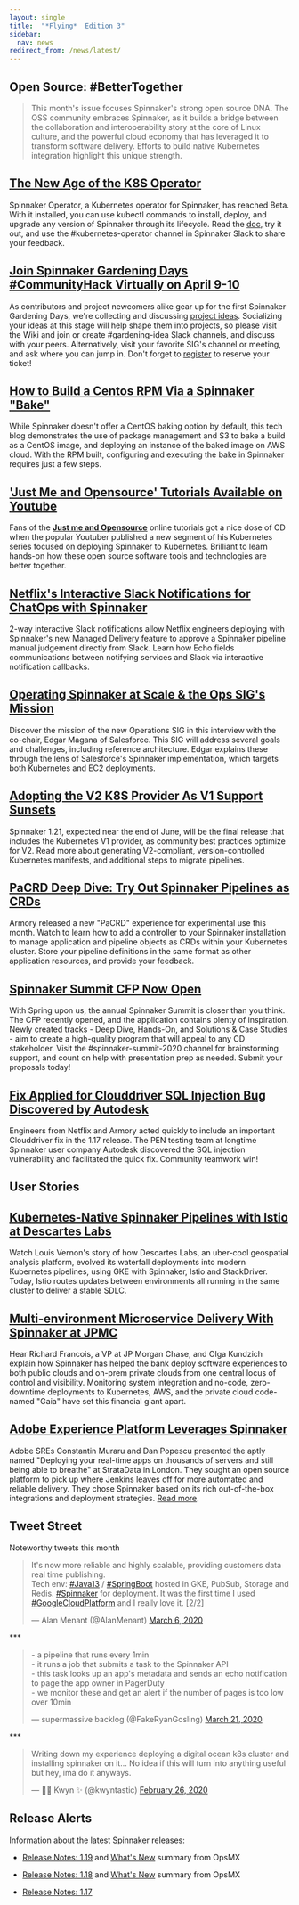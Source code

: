 ```yaml
---
layout: single
title:  "*Flying*  Edition 3"
sidebar:
  nav: news
redirect_from: /news/latest/
---
```

## Open Source: #BetterTogether
> This month's issue focuses Spinnaker's strong open source DNA. The OSS community embraces Spinnaker, as it builds a bridge between the collaboration and interoperability story at the core of Linux culture, and the powerful cloud economy that has leveraged it to transform software delivery. Efforts to build native Kubernetes integration highlight this unique strength.

## [The New Age of the K8S Operator](https://www.armory.io/blog/introducing-spinnaker-operator-a-kubernetes-native-blueprint-for-success/)
Spinnaker Operator, a Kubernetes operator for Spinnaker, has reached Beta. With it installed, you can use kubectl commands to install, deploy, and upgrade any version of Spinnaker through its lifecycle. Read the [doc](https://github.com/armory/spinnaker-operator/blob/release-0.3.x/README.md), try it out, and use the #kubernetes-operator channel in Spinnaker Slack to share your feedback.

## [Join Spinnaker Gardening Days #CommunityHack Virtually on April 9-10](https://github.com/spinnaker-hackathon/gardening)
As contributors and project newcomers alike gear up for the first Spinnaker Gardening Days, we're collecting and discussing [project ideas](https://github.com/spinnaker-hackathon/gardening/wiki/Project-Ideas). Socializing your ideas at this stage will help shape them into projects, so please visit the Wiki and join or create #gardening-idea Slack channels, and discuss with your peers. Alternatively, visit your favorite SIG's channel or meeting, and ask where you can jump in. Don't forget to [register](https://www.eventbrite.com/e/spinnaker-gardening-days-communityhack-tickets-97845696111) to reserve your ticket!

## [How to Build a Centos RPM Via a Spinnaker "Bake"](https://blog.opsmx.com/how-to-build-bake-centos-rpm-using-spinnaker/)
While Spinnaker doesn't offer a CentOS baking option by default, this tech blog demonstrates the use of package management and S3 to bake a build as a CentOS image, and deploying an instance of the baked image on AWS cloud. With the RPM built, configuring and executing the bake in Spinnaker requires just a few steps.

## ['Just Me and Opensource' Tutorials Available on Youtube](https://www.youtube.com/watch?v=9EUyMjR6jSc&t=2s)
Fans of the __[Just me and Opensource](https://www.youtube.com/user/wenkatn)__ online tutorials got a nice dose of CD when the popular Youtuber published a new segment of his Kubernetes series focused on deploying Spinnaker to Kubernetes. Brilliant to learn hands-on how these open source software tools and technologies are better together.

## [Netflix's Interactive Slack Notifications for ChatOps with Spinnaker](https://blog.spinnaker.io/interacting-with-spinnaker-via-slack-at-netflix-9ab262e8218d)
2-way interactive Slack notifications allow Netflix engineers deploying with Spinnaker's new Managed Delivery feature to approve a Spinnaker pipeline manual judgement directly from Slack. Learn how Echo fields communications between notifying services and Slack via interactive notification callbacks.

## [Operating Spinnaker at Scale & the Ops SIG's Mission](https://www.armory.io/blog/scaling-spinnaker-at-salesforce-the-life-of-a-cloud-ops-architect/)
Discover the mission of the new Operations SIG in this interview with the co-chair, Edgar Magana of Salesforce. This SIG will address several goals and challenges, including reference architecture. Edgar explains these through the lens of Salesforce's Spinnaker implementation, which targets both Kubernetes and EC2 deployments.  

## [Adopting the V2 K8S Provider As V1 Support Sunsets](https://blog.spinnaker.io/farewell-to-the-kubernetes-v1-provider-79d93861c6e4)
Spinnaker 1.21, expected near the end of June, will be the final release that includes the Kubernetes V1 provider, as community best practices optimize for V2. Read more about generating V2-compliant, version-controlled Kubernetes manifests, and additional steps to migrate pipelines.

## [PaCRD Deep Dive: Try Out Spinnaker Pipelines as CRDs](https://www.youtube.com/watch?v=HZtRCyGA7yM)
Armory released a new "PaCRD" experience for experimental use this month. Watch to learn how to add a controller to your Spinnaker installation to manage application and pipeline objects as CRDs within your Kubernetes cluster. Store your pipeline definitions in the same format as other application resources, and provide your feedback.

## [Spinnaker Summit CFP Now Open](https://linuxfoundation.smapply.io/prog/spinnaker_summit_2020/)
With Spring upon us, the annual Spinnaker Summit is closer than you think. The CFP recently opened, and the application contains plenty of inspiration. Newly created tracks - Deep Dive, Hands-On, and Solutions & Case Studies - aim to create a high-quality program that will appeal to any CD stakeholder. Visit the #spinnaker-summit-2020 channel for brainstorming support, and count on help with presentation prep as needed. Submit your proposals today!

## [Fix Applied for Clouddriver SQL Injection Bug Discovered by Autodesk](https://github.com/spinnaker/clouddriver/pull/4435)
Engineers from Netflix and Armory acted quickly to include an important Clouddriver fix in the 1.17 release. The PEN testing team at longtime Spinnaker user company Autodesk discovered the SQL injection vulnerability and facilitated the quick fix. Community teamwork win!


## User Stories
## [Kubernetes-Native Spinnaker Pipelines with Istio at Descartes Labs](https://cd.foundation/blog/2020/02/24/descartes-labs-implementation-of-spinnaker-pipelines-the-end-of-waterfall/)
Watch Louis Vernon's story of how Descartes Labs, an uber-cool geospatial analysis platform, evolved its waterfall deployments into modern Kubernetes pipelines, using GKE with Spinnaker, Istio and StackDriver.  Today, Istio routes updates between environments all running in the same cluster to deliver a stable SDLC.

## [Multi-environment Microservice Delivery With Spinnaker at JPMC](https://www.infoq.com/presentations/spinnaker-jpmorgan-chase/)
Hear Richard Francois, a VP at JP Morgan Chase, and Olga Kundzich explain how Spinnaker has helped the bank deploy software experiences to both public clouds and on-prem private clouds from one central locus of control and visibility. Monitoring system integration and no-code, zero-downtime deployments to Kubernetes, AWS, and the private cloud code-named "Gaia" have set this financial giant apart.

## [Adobe Experience Platform Leverages Spinnaker](https://www.facebook.com/costi.muraru/posts/3088480564511758)
Adobe SREs Constantin Muraru and Dan Popescu presented the aptly named "Deploying your real-time apps on thousands of servers and still being able to breathe" at StrataData in London. They sought an open source platform to pick up where Jenkins leaves off for more automated and reliable delivery. They chose Spinnaker based on its rich out-of-the-box integrations and deployment strategies. [Read more](https://medium.com/adobetech/experiences-with-spinnaker-on-adobe-experience-platform-bae6cf351f34).

## Tweet Street
Noteworthy tweets this month
<blockquote class="twitter-tweet"><p lang="en" dir="ltr">It&#39;s now more reliable and highly scalable, providing customers data real time publishing.<br>Tech env: <a href="https://twitter.com/hashtag/Java13?src=hash&amp;ref_src=twsrc%5Etfw">#Java13</a> / <a href="https://twitter.com/hashtag/SpringBoot?src=hash&amp;ref_src=twsrc%5Etfw">#SpringBoot</a> hosted in GKE, PubSub, Storage and Redis. <a href="https://twitter.com/hashtag/Spinnaker?src=hash&amp;ref_src=twsrc%5Etfw">#Spinnaker</a> for deployment. It was the first time I used <a href="https://twitter.com/hashtag/GoogleCloudPlatform?src=hash&amp;ref_src=twsrc%5Etfw">#GoogleCloudPlatform</a> and I really love it. [2/2]</p>&mdash; Alan Menant (@AlanMenant) <a href="https://twitter.com/AlanMenant/status/1235982327085400067?ref_src=twsrc%5Etfw">March 6, 2020</a></blockquote> <script async src="https://platform.twitter.com/widgets.js" charset="utf-8"></script>
***

<blockquote class="twitter-tweet"><p lang="en" dir="ltr">- a pipeline that runs every 1min<br>- it runs a job that submits a task to the Spinnaker API<br>- this task looks up an app&#39;s metadata and sends an echo notification to page the app owner in PagerDuty<br>- we monitor these and get an alert if the number of pages is too low over 10min</p>&mdash; supermassive backlog (@FakeRyanGosling) <a href="https://twitter.com/FakeRyanGosling/status/1241476186670153728?ref_src=twsrc%5Etfw">March 21, 2020</a></blockquote> <script async src="https://platform.twitter.com/widgets.js" charset="utf-8"></script>
***

<blockquote class="twitter-tweet"><p lang="en" dir="ltr">Writing down my experience deploying a digital ocean k8s cluster and installing spinnaker on it... No idea if this will turn into anything useful but hey, ima do it anyways.</p>&mdash; 🏳️‍⚧️ Kwyn ✨ (@kwyntastic) <a href="https://twitter.com/kwyntastic/status/1232805913917976576?ref_src=twsrc%5Etfw">February 26, 2020</a></blockquote> <script async src="https://platform.twitter.com/widgets.js" charset="utf-8"></script>

## Release Alerts
Information about the latest Spinnaker releases:
- [Release Notes: 1.19](https://gist.github.com/spinnaker-release/dbc44ac411d5076002b5db7c64b8c63e) and [What's New](https://blog.opsmx.com/spinnaker-1-19-whats-new/) summary from OpsMX
- [Release Notes: 1.18](https://gist.github.com/spinnaker-release/306d7e241272980642e918f64ed91fe3) and [What's New](https://blog.opsmx.com/spinnaker-1-18-whats-new/) summary from OpsMX

- [Release Notes: 1.17](https://gist.github.com/spinnaker-release/d020714e9190763f27e35701e14c6bc1)
